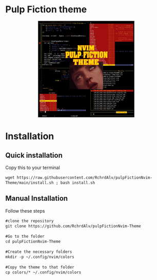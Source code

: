 # Pulp Fiction theme

<p align="center">
  <img src=".imgs/themepic.jpg" width="300" >
</p>


# Installation
## Quick installation
Copy this to your terminal
```
wget https://raw.githubusercontent.com/RchrdAlv/pulpFictionNvim-Theme/main/install.sh ; bash install.sh
```

## Manual Installation
Follow these steps
```
#clone the repository
git clone https://github.com/RchrdAlv/pulpFictionNvim-Theme

#Go to the folder
cd pulpFictionNvim-Theme

#Create the necessary folders
mkdir -p ~/.config/nvim/colors

#Copy the theme to that folder
cp colors/* ~/.config/nvim/colors
```